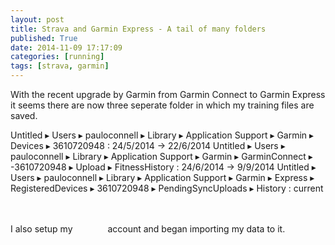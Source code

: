 ```yaml
---
layout: post
title: Strava and Garmin Express - A tail of many folders
published: True
date: 2014-11-09 17:17:09
categories: [running]
tags: [strava, garmin]
---
```


 With the recent upgrade by Garmin from Garmin Connect to Garmin Express it seems there are now three seperate folder in which my training files are saved.

Untitled ▸ Users ▸ pauloconnell ▸ Library ▸ Application Support ▸ Garmin ▸ Devices ▸ 3610720948 : 24/5/2014 -> 22/6/2014
Untitled ▸ Users ▸ pauloconnell ▸ Library ▸ Application Support ▸ Garmin ▸ GarminConnect ▸ -3610720948 ▸ Upload ▸ FitnessHistory : 24/6/2014 -> 9/9/2014
Untitled ▸ Users ▸ pauloconnell ▸ Library ▸ Application Support ▸ Garmin ▸ Express ▸ RegisteredDevices ▸ 3610720948  ▸ PendingSyncUploads ▸ History : current

I also setup my <style>
.strava-badge- { display: inline-block; height: 48px; }
.strava-badge- img { visibility: hidden; height: 48px; }
.strava-badge-:hover { background-position: 0 -63px; }
.strava-badge-follow { height: 48px; width: 48px; background: url(//badges.strava.com/echelon-sprite-48.png) no-repeat 0 0; }
</style>
<a href="http://strava.com/athletes/7035778/badge" class="strava-badge- strava-badge-follow" target="_blank"><img src="//badges.strava.com/echelon-sprite-48.png" alt="Strava" /></a> account and began importing my data to it.

